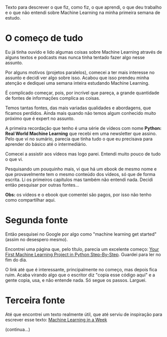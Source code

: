 Texto para descrever o que fiz, como fiz, o que aprendi, o que deu trabalho e o que não entendi sobre Machine Learning na minha primeira semana de estudo.

# O começo de tudo

Eu já tinha ouvido e lido algumas coisas sobre Machine Learning através de alguns textos e podcasts mas nunca tinha tentado fazer algo nesse assunto.

Por alguns motivos (projetos paralelos), comecei a ter mais interesse no assunto e decidi ver algo sobre isso. Acabou que isso prendeu minha atenção e dediquei uma semana inteira estudando Machine Learning.

É complicado começar, pois, por incrível que pareça, a grande quantidade de fontes de informações complica as coisas.

Temos tantas fontes, das mais variadas qualidades e abordagens, que ficamos perdidos. Ainda mais quando não temos algum conhecido muito próximo que é expert no assunto.

A primeira recordação que tenho é uma série de vídeos com nome **Python: Real World Machine Learning** que recebi em uma newsletter que assino. Pelo que vi no sumário, parecia que tinha tudo o que eu precisava para aprender do básico até o intermediário.

Comecei a assistir aos vídeos mas logo parei. Entendi muito pouco de tudo o que vi.

Pesquisando um pouquinho mais, vi que há um ebook de mesmo nome e que provavelmente tem o mesmo conteúdo dos vídeos, só que de forma escrita. Li os primeiros capítulos mas também não entendi nada. Decidi então pesquisar por outras fontes...

**Obs:** os vídeos e o ebook que comentei são pagos, por isso não tenho como compartilhar aqui.

# Segunda fonte

Então pesquisei no Google por algo como "machine learning get started" (assim no desespero mesmo).

Encontrei uma página que, pelo título, parecia um excelente começo: [Your First Machine Learning Project in Python Step-By-Step](http://machinelearningmastery.com/machine-learning-in-python-step-by-step/). Guardei para ler no fim do dia.

O link até que é interessante, principalmente no começo, mas depois fica ruim. Acaba virando algo que o escritor diz "copia esse código aqui" e a gente copia, usa, e não entende nada. Só segue os passos. Larguei.

# Terceira fonte

Até que encontrei um texto realmente útil, que até serviu de inspiração para escrever esse texto: [Machine Learning in a Week](https://medium.com/learning-new-stuff/machine-learning-in-a-week-a0da25d59850#.tl4kg8frg)

(continua...)
